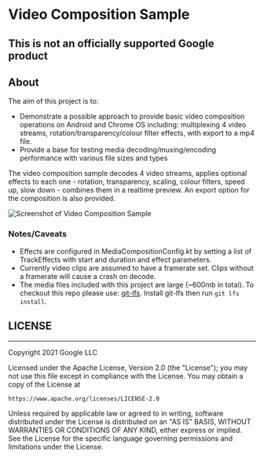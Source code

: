 # Video Composition Sample

## This is not an officially supported Google product

## About
The aim of this project is to:
 * Demonstrate a possible approach to provide basic video composition operations on Android and
 Chrome OS including: multiplexing 4 video streams, rotation/transparency/colour filter effects,
 with export to a mp4 file.
 * Provide a base for testing media decoding/muxing/encoding performance with various file sizes and
 types

The video composition sample decodes 4 video streams, applies optional effects to each one -
rotation, transparency, scaling, colour filters, speed up, slow down - combines them in a realtime
preview. An export option for the composition is also provided.

<img alt="Screenshot of Video Composition Sample" src="https://github.com/chromeos/video-composition-sample/blob/main/docs/VideoCompositionSampleScreenshot.jpg" />

### Notes/Caveats
 * Effects are configured in MediaCompositionConfig.kt by setting a list of TrackEffects with start
 and duration and effect parameters.
 * Currently video clips are assumed to have a framerate set. Clips without a framerate will cause
 a crash on decode.
 * The media files included with this project are large (~600mb in total). To checkout this repo
 please use: [git-lfs](https://git-lfs.github.com/). Install git-lfs then run `git lfs install`.

## LICENSE
***

Copyright 2021 Google LLC

Licensed under the Apache License, Version 2.0 (the "License");
you may not use this file except in compliance with the License.
You may obtain a copy of the License at

    https://www.apache.org/licenses/LICENSE-2.0

Unless required by applicable law or agreed to in writing, software
distributed under the License is distributed on an "AS IS" BASIS,
WITHOUT WARRANTIES OR CONDITIONS OF ANY KIND, either express or implied.
See the License for the specific language governing permissions and
limitations under the License.

